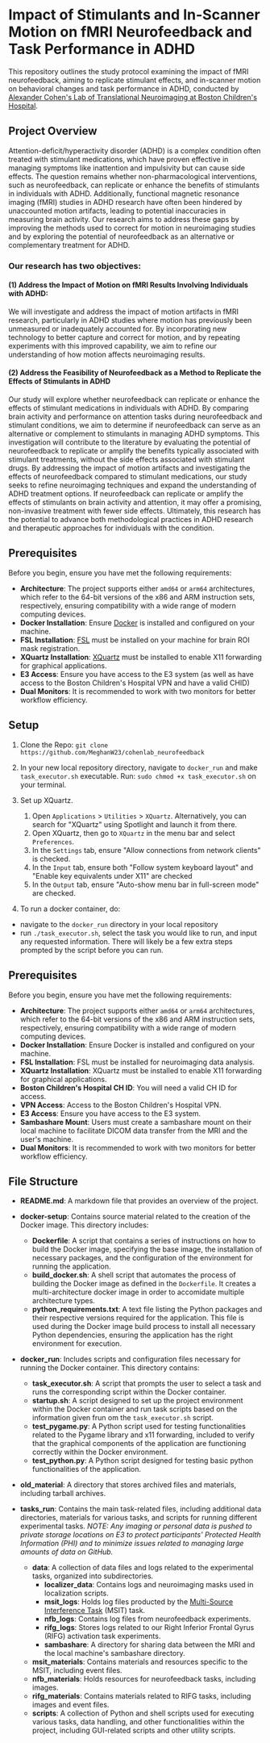 # Impact of Stimulants and In-Scanner Motion on fMRI Neurofeedback and Task Performance in ADHD

This repository outlines the study protocol examining the impact of fMRI neurofeedback, aiming to replicate stimulant effects, and in-scanner motion on behavioral changes and task performance in ADHD, conducted by [Alexander Cohen's Lab of Translational Neuroimaging at Boston Children's Hospital](https://bchcohenlab.com/).

## Project Overview
Attention-deficit/hyperactivity disorder (ADHD) is a complex condition often treated with stimulant medications, which have proven effective in managing symptoms like inattention and impulsivity but can cause side effects. The question remains whether non-pharmacological interventions, such as neurofeedback, can replicate or enhance the benefits of stimulants in individuals with ADHD.  Additionally, functional magnetic resonance imaging (fMRI) studies in ADHD research have often been hindered by unaccounted motion artifacts, leading to potential inaccuracies in measuring brain activity. Our research aims to address these gaps by improving the methods used to correct for motion in neuroimaging studies and by exploring the potential of neurofeedback as an alternative or complementary treatment for ADHD.
### Our research has two objectives:
#### (1) Address the Impact of Motion on fMRI Results Involving Individuals with ADHD: 
We will investigate and address the impact of motion artifacts in fMRI research, particularly in ADHD studies where motion has previously been unmeasured or inadequately accounted for. By incorporating new technology to better capture and correct for motion, and by repeating experiments with this improved capability, we aim to refine our understanding of how motion affects neuroimaging results. 

#### (2) Address the Feasibility of Neurofeedback as a Method to Replicate the Effects of Stimulants in ADHD
Our study will explore whether neurofeedback can replicate or enhance the effects of stimulant medications in individuals with ADHD. By comparing brain activity and performance on attention tasks during neurofeedback and stimulant conditions, we aim to determine if neurofeedback can serve as an alternative or complement to stimulants in managing ADHD symptoms. This investigation will contribute to the literature by evaluating the potential of neurofeedback to replicate or amplify the benefits typically associated with stimulant treatments, without the side effects associated with stimulant drugs.
By addressing the impact of motion artifacts and investigating the effects of neurofeedback compared to stimulant medications, our study seeks to refine neuroimaging techniques and expand the understanding of ADHD treatment options. If neurofeedback can replicate or amplify the effects of stimulants on brain activity and attention, it may offer a promising, non-invasive treatment with fewer side effects. Ultimately, this research has the potential to advance both methodological practices in ADHD research and therapeutic approaches for individuals with the condition.

## Prerequisites 
Before you begin, ensure you have met the following requirements:

- **Architecture**: The project supports either `amd64` or `arm64` architectures, which refer to the 64-bit versions of the x86 and ARM instruction sets, respectively, ensuring compatibility with a wide range of modern computing devices.
- **Docker Installation**: Ensure [Docker](https://docs.docker.com/engine/install/) is installed and configured on your machine.
- **FSL Installation**: [FSL](https://web.mit.edu/fsl_v5.0.10/fsl/doc/wiki/FslInstallation.html) must be installed on your machine for brain ROI mask registration.
- **XQuartz Installation**: [XQuartz](https://www.xquartz.org/) must be installed to enable X11 forwarding for graphical applications.
- **E3 Access**: Ensure you have access to the E3 system (as well as have access to the Boston Children's Hospital VPN and have a valid CHID)
- **Dual Monitors**: It is recommended to work with two monitors for better workflow efficiency.

## Setup 
1. Clone the Repo: ```git clone https://github.com/MeghanW23/cohenlab_neurofeedback```
   
2. In your new local repository directory, navigate to `docker_run` and make `task_executor.sh` executable. Run: `sudo chmod +x task_executor.sh` on your terminal.

3. Set up XQuartz.
   1. Open ```Applications``` > ```Utilities``` > ```XQuartz```. Alternatively, you can search for "XQuartz" using Spotlight and launch it from there.
   2. Open XQuartz, then go to ```XQuartz``` in the menu bar and select ```Preferences```.
   3. In the ```Settings``` tab, ensure "Allow connections from network clients" is checked.
   4. In the ```Input``` tab, ensure both "Follow system keyboard layout" and "Enable key equivalents under X11" are checked
   5. In the ```Output``` tab, ensure "Auto-show menu bar in full-screen mode" are checked.

4. To run a docker container, do:
-  navigate to the `docker_run` directory in your local repository
- run ```./task_executor.sh```, select the task you would like to run, and input any requested information. There will likely be a few extra steps prompted by the script before you can run. 
   
## Prerequisites

Before you begin, ensure you have met the following requirements:

- **Architecture**: The project supports either `amd64` or `arm64` architectures, which refer to the 64-bit versions of the x86 and ARM instruction sets, respectively, ensuring compatibility with a wide range of modern computing devices.
- **Docker Installation**: Ensure Docker is installed and configured on your machine.
- **FSL Installation**: FSL must be installed for neuroimaging data analysis.
- **XQuartz Installation**: XQuartz must be installed to enable X11 forwarding for graphical applications.
- **Boston Children's Hospital CH ID**: You will need a valid CH ID for access.
- **VPN Access**: Access to the Boston Children's Hospital VPN.
- **E3 Access**: Ensure you have access to the E3 system.
- **Sambashare Mount**: Users must create a sambashare mount on their local machine to facilitate DICOM data transfer from the MRI and the user's machine.
- **Dual Monitors**: It is recommended to work with two monitors for better workflow efficiency.

## File Structure

- **README.md**: A markdown file that provides an overview of the project.

- **docker-setup**: Contains source material related to the creation of the Docker image. This directory includes:
  - **Dockerfile**: A script that contains a series of instructions on how to build the Docker image, specifying the base image, the installation of necessary packages, and the configuration of the environment for running the application.
  - **build_docker.sh**: A shell script that automates the process of building the Docker image as defined in the `Dockerfile`. It creates a multi-architecture docker image in order to accomidate multiple architecture types. 
  - **python_requirements.txt**: A text file listing the Python packages and their respective versions required for the application. This file is used during the Docker image build process to install all necessary Python dependencies, ensuring the application has the right environment for execution.

- **docker_run**: Includes scripts and configuration files necessary for running the Docker container. This directory contains:
  - **task_executor.sh**: A script that prompts the user to select a task and runs the corresponding script within the Docker container.
  - **startup.sh**: A script designed to set up the project environment within the Docker container and run task scripts based on the information given frun om the `task_executor.sh` script.
  - **test_pygame.py**: A Python script used for testing functionalities related to the Pygame library and x11 forwarding, included to verify that the graphical components of the application are functioning correctly within the Docker environment.
  - **test_python.py**: A Python script designed for testing basic python functionalities of the application.
- **old_material**: A directory that stores archived files and materials, including tarball archives.

- **tasks_run**: Contains the main task-related files, including additional data directories, materials for various tasks, and scripts for running different experimental tasks.
*NOTE: Any imaging or personal data is pushed to private storage locations on E3 to protect participants' Protected Health Information (PHI) and to minimize issues related to managing large amounts of data on GitHub.*
  - **data**: A collection of data files and logs related to the experimental tasks, organized into subdirectories. 
    - **localizer_data**: Contains logs and neuroimaging masks used in localization scripts.
    - **msit_logs**: Holds log files producted by the [Multi-Source Interference Task](https://github.com/ccraddock/msit) (MSIT) task.
    - **nfb_logs**: Contains log files from neurofeedback experiments.
    - **rifg_logs**: Stores logs related to our Right Inferior Frontal Gyrus (RIFG) activation task experiments.
    - **sambashare**: A directory for sharing data between the MRI and the local machine's sambashare directory.
  - **msit_materials**: Contains materials and resources specific to the MSIT, including event files.
  - **nfb_materials**: Holds resources for neurofeedback tasks, including images.
  - **rifg_materials**: Contains materials related to RIFG tasks, including images and event files.
  - **scripts**: A collection of Python and shell scripts used for executing various tasks, data handling, and other functionalities within the project, including GUI-related scripts and other utility scripts.



